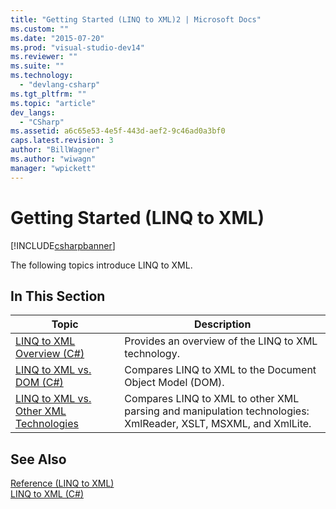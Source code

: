 ```yaml
---
title: "Getting Started (LINQ to XML)2 | Microsoft Docs"
ms.custom: ""
ms.date: "2015-07-20"
ms.prod: "visual-studio-dev14"
ms.reviewer: ""
ms.suite: ""
ms.technology: 
  - "devlang-csharp"
ms.tgt_pltfrm: ""
ms.topic: "article"
dev_langs: 
  - "CSharp"
ms.assetid: a6c65e53-4e5f-443d-aef2-9c46ad0a3bf0
caps.latest.revision: 3
author: "BillWagner"
ms.author: "wiwagn"
manager: "wpickett"
---
```

# Getting Started (LINQ to XML)
[!INCLUDE[csharpbanner](../../../../csharp/includes/csharpbanner.md)]

The following topics introduce LINQ to XML.  
  
## In This Section  
  
|Topic|Description|  
|-----------|-----------------|  
|[LINQ to XML Overview (C#)](../../../../csharp/programming-guide/concepts/linq/linq-to-xml-overview.md)|Provides an overview of the LINQ to XML technology.|  
|[LINQ to XML vs. DOM (C#)](../../../../csharp/programming-guide/concepts/linq/linq-to-xml-vs-dom.md)|Compares LINQ to XML to the Document Object Model (DOM).|  
|[LINQ to XML vs. Other XML Technologies](../../../../csharp/programming-guide/concepts/linq/linq-to-xml-vs.-other-xml-technologies.md)|Compares LINQ to XML to other XML parsing and manipulation technologies: XmlReader, XSLT, MSXML, and XmlLite.|  
  
## See Also  
 [Reference (LINQ to XML)](../../../../csharp/programming-guide/concepts/linq/reference-linq-to-xml.md)   
 [LINQ to XML (C#)](../../../../csharp/programming-guide/concepts/linq/linq-to-xml.md)